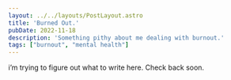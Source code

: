 ```yaml
---
layout: ../../layouts/PostLayout.astro
title: 'Burned Out.'
pubDate: 2022-11-18
description: 'Something pithy about me dealing with burnout.'
tags: ["burnout", "mental health"]
---
```


i’m trying to figure out what to write here. Check back soon.